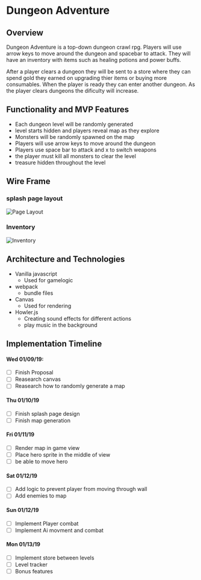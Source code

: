 # Dungeon Adventure

## Overview

Dungeon Adventure is a top-down dungeon crawl rpg. Players will use arrow keys to move around the dungeon and spacebar to attack. They will have an inventory with items such as healing potions and power buffs.

After a player clears a dungeon they will be sent to a store where they can spend gold they earned on upgrading thier items or buying more consumables. When the player is ready they can enter another dungeon. As the player clears dungeons the dificulty will increase.

## Functionality and MVP Features

* Each dungeon level will be randomly generated
* level starts hidden and players reveal map as they explore
* Monsters will be randomly spawned on the map
* Players will use arrow keys to move around the dungeon
* Players use space bar to attack and x to switch weapons
* the player must kill all monsters to clear the level
* treasure hidden throughout the level

## Wire Frame

### splash page layout

![Page Layout](src/images/javascript_project_layout.jpeg)

### Inventory

![Inventory](src/images/inventory.jpg)
## Architecture and Technologies

* Vanilla javascript
    * Used for gamelogic
* webpack
    * bundle files
* Canvas
    * Used for rendering 
* Howler.js
    * Creating sound effects for different actions
    * play music in the background

## Implementation Timeline

#### Wed 01/09/19:

- [ ] Finish Proposal
- [ ] Reasearch canvas
- [ ] Reasearch how to randomly generate a map

#### Thu 01/10/19

- [ ] Finish splash page design
- [ ] Finish map generation

#### Fri 01/11/19

- [ ] Render map in game view
- [ ] Place hero sprite in the middle of view
- [ ] be able to move hero

#### Sat 01/12/19

- [ ] Add logic to prevent player from moving through wall
- [ ] Add enemies to map

#### Sun 01/12/19

- [ ] Implement Player combat
- [ ] Implement Ai movment and combat

#### Mon 01/13/19

- [ ] Implement store between levels
- [ ] Level tracker
- [ ] Bonus features